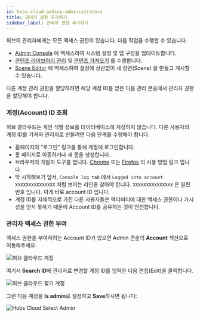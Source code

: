 ```yaml
---
id: hubs-cloud-adding-administrators
title: 관리자 권한 추가하기
sidebar_label: 관리자 권한 추가하기
---
```


허브의 관리자에게는 모든 액세스 권한이 있습니다. 다음 작업을 수행할 수 있습니다.

- [Admin Console](hubs-cloud-getting-started.md) 에 액세스하여 시스템 설정 및 앱 구성을 업데이트합니다.
- [콘텐츠 라이브러리 관리](hubs-cloud-managing-content.md) 및 [콘텐츠 가져오기](hubs-cloud-importing-content.md) 를 수행합니다.
- [Scene Editor](spoke-creating-projects.md) 에 액세스하여 설정에 상관없이 새 장면(Scene) 을 만들고 게시할 수 있습니다.

다른 계정 관리 권한을 할당하려면 해당 계정 ID를 얻은 다음 관리 콘솔에서 관리자 권한을 할당해야 합니다.

### 계정(Account) ID 조회

허브 클라우드는 개인 식별 정보를 데이터베이스에 저장하지 않습니다. 다른 사용자의 계정 ID를 가져와 관리자로 만들려면 다음 단계를 수행해야 합니다.

- 홈페이지의 "로그인" 링크를 통해 계정에 로그인합니다.
- 룸 페이지로 이동하거나 새 룸을 생성합니다.
- 브라우저의 개발자 도구를 엽니다. [Chrome](https://developers.google.com/web/tools/chrome-devtools) 또는 [Firefox](https://developer.mozilla.org/en-US/docs/Tools) 의 사용 방법 링크 입니다.
- 막 시작해보기 앞서, `Console log tab` 에서 `Logged into account XXXXXXXXXXXXXXX` 처럼 보이는 라인을 찾아야 합니다. `XXXXXXXXXXXXXXX` 은 일련번호 입니다. 이게 바로 account ID 입니다. 
- 계정 ID를 자체적으로 가진 다른 사용자들은 액티비티에 대한 액세스 권한이나 가시성을 얻지 못하기 때문에 Account ID를 공유하는 것이 안전합니다.

### 관리자 액세스 권한 부여

액세스 권한을 부여하려는 Account ID가 있으면 Admin 콘솔의 **Account** 섹션으로 이동해주세요.

![허브 클라우드 계정](img/hubs-cloud-accounts.jpeg)

여기서 **Search ID**에 관리자로 변경할 계정 ID를 입력한 다음 편집(Edit)을 클릭합니다.

![허브 클라우드 찾기 계정](img/hubs-cloud-find-account.jpeg)

그런 다음 계정을 **Is admin**로 설정하고 **Save**하시면 됩니다:

![Hubs Cloud Select Admin](img/hubs-cloud-select-admin.jpeg)